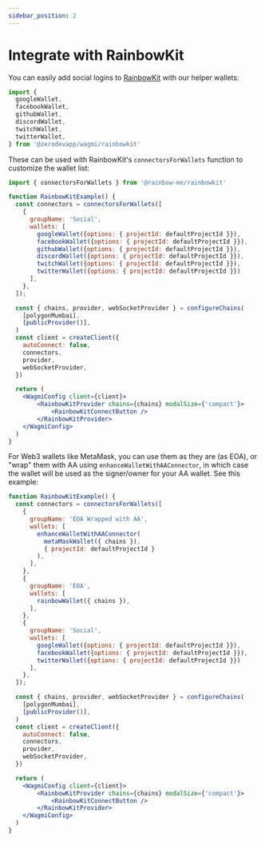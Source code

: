 ```yaml
---
sidebar_position: 2
---
```


# Integrate with RainbowKit

You can easily add social logins to [RainbowKit](https://www.rainbowkit.com/) with our helper wallets:

```typescript
import { 
  googleWallet,
  facebookWallet,
  githubWallet,
  discordWallet,
  twitchWallet,
  twitterWallet,
} from '@zerodevapp/wagmi/rainbowkit'
```

These can be used with RainbowKit's `connectorsForWallets` function to customize the wallet list:


```typescript
import { connectorsForWallets } from '@rainbow-me/rainbowkit'
```

```jsx live folded
function RainbowKitExample() {
  const connectors = connectorsForWallets([
    {
      groupName: 'Social',
      wallets: [
        googleWallet({options: { projectId: defaultProjectId }}),
        facebookWallet({options: { projectId: defaultProjectId }}),
        githubWallet({options: { projectId: defaultProjectId }}),
        discordWallet({options: { projectId: defaultProjectId }}),
        twitchWallet({options: { projectId: defaultProjectId }}),
        twitterWallet({options: { projectId: defaultProjectId }})
      ],
    },
  ]);

  const { chains, provider, webSocketProvider } = configureChains(
    [polygonMumbai],
    [publicProvider()],
  )
  const client = createClient({
    autoConnect: false,
    connectors,
    provider,
    webSocketProvider,
  })

  return (
    <WagmiConfig client={client}>
        <RainbowKitProvider chains={chains} modalSize={'compact'}>
            <RainbowKitConnectButton />
        </RainbowKitProvider>
    </WagmiConfig>
  )
}
```

For Web3 wallets like MetaMask, you can use them as they are (as EOA), or "wrap" them with AA using `enhanceWalletWithAAConnector`, in which case the wallet will be used as the signer/owner for your AA wallet.  See this example:


```jsx live folded
function RainbowKitExample() {
  const connectors = connectorsForWallets([
    {
      groupName: 'EOA Wrapped with AA',
      wallets: [
        enhanceWalletWithAAConnector(
          metaMaskWallet({ chains }),
          { projectId: defaultProjectId }
        ),
      ],
    },
    {
      groupName: 'EOA',
      wallets: [
        rainbowWallet({ chains }),
      ],
    },
    {
      groupName: 'Social',
      wallets: [
        googleWallet({options: { projectId: defaultProjectId }}),
        facebookWallet({options: { projectId: defaultProjectId }}),
        twitterWallet({options: { projectId: defaultProjectId }})
      ],
    },
  ]);

  const { chains, provider, webSocketProvider } = configureChains(
    [polygonMumbai],
    [publicProvider()],
  )
  const client = createClient({
    autoConnect: false,
    connectors,
    provider,
    webSocketProvider,
  })

  return (
    <WagmiConfig client={client}>
        <RainbowKitProvider chains={chains} modalSize={'compact'}>
            <RainbowKitConnectButton />
        </RainbowKitProvider>
    </WagmiConfig>
  )
}
```